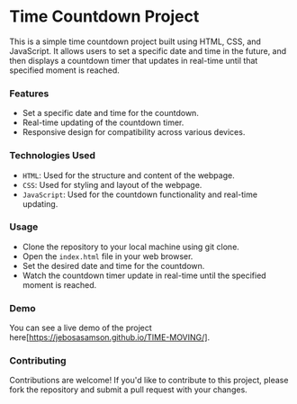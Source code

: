 # Time Countdown Project
This is a simple time countdown project built using HTML, CSS, and JavaScript. It allows users to set a specific date and time in the future, and then displays a countdown timer that updates in real-time until that specified moment is reached.

### Features
* Set a specific date and time for the countdown.
* Real-time updating of the countdown timer.
* Responsive design for compatibility across various devices.

### Technologies Used
* `HTML`: Used for the structure and content of the webpage.
* `CSS`: Used for styling and layout of the webpage. 
* `JavaScript`: Used for the countdown functionality and real-time updating.

### Usage
* Clone the repository to your local machine using git clone.
* Open the `index.html` file in your web browser.
* Set the desired date and time for the countdown.
* Watch the countdown timer update in real-time until the specified moment is reached.

### Demo
You can see a live demo of the project here[https://jebosasamson.github.io/TIME-MOVING/].


### Contributing
Contributions are welcome! If you'd like to contribute to this project, please fork the repository and submit a pull request with your changes.
